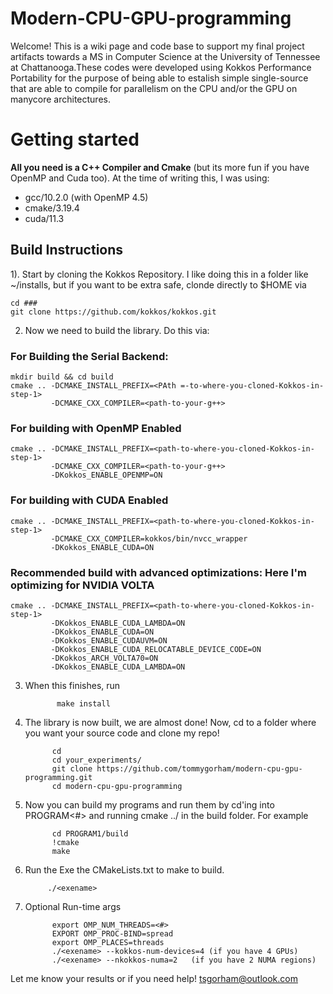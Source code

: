 # Modern-CPU-GPU-programming
Welcome! This is a wiki page and code base to support my final project artifacts towards a MS in Computer Science at the University of Tennessee at Chattanooga.These codes were developed using Kokkos Performance Portability for the purpose of being able to estalish simple single-source that are able to compile for parallelism on the CPU and/or the GPU on manycore architectures.  

# Getting started 
**All you need is a C++ Compiler and Cmake** (but its more fun if you have OpenMP and Cuda too). 
At the time of writing this, I was using: 
* gcc/10.2.0 (with OpenMP 4.5)
* cmake/3.19.4
* cuda/11.3
## Build Instructions

1). Start by cloning the Kokkos Repository. I like doing this in a folder like ~/installs, but if you want to be extra safe, clonde directly to $HOME via

    cd ###
    git clone https://github.com/kokkos/kokkos.git

2) Now we need to build the library. Do this via: 

### For Building the Serial Backend: 
    
    mkdir build && cd build 
    cmake .. -DCMAKE_INSTALL_PREFIX=<PAth =-to-where-you-cloned-Kokkos-in-step-1> 
             -DCMAKE_CXX_COMPILER=<path-to-your-g++> 
             
### For building with OpenMP Enabled 
    
    cmake .. -DCMAKE_INSTALL_PREFIX=<path-to-where-you-cloned-Kokkos-in-step-1>
             -DCMAKE_CXX_COMPILER=<path-to-your-g++>
             -DKokkos_ENABLE_OPENMP=ON 
              
### For building with CUDA Enabled  
             
    cmake .. -DCMAKE_INSTALL_PREFIX=<path-to-where-you-cloned-Kokkos-in-step-1> 
             -DCMAKE_CXX_COMPILER=kokkos/bin/nvcc_wrapper 
             -DKokkos_ENABLE_CUDA=ON 
                      
### Recommended build with advanced optimizations: Here I'm optimizing for NVIDIA VOLTA 
    cmake .. -DCMAKE_INSTALL_PREFIX=<path-to-where-you-cloned-Kokkos-in-step-1>
             -DKokkos_ENABLE_CUDA_LAMBDA=ON 
             -DKokkos_ENABLE_CUDA=ON
             -DKokkos_ENABLE_CUDAUVM=ON
             -DKokkos_ENABLE_CUDA_RELOCATABLE_DEVICE_CODE=ON
             -DKokkos_ARCH_VOLTA70=ON 
             -DKokkos_ENABLE_CUDA_LAMBDA=ON 

3) When this finishes, run 

              make install

4) The library is now built, we are almost done! Now, cd to a folder where you want your source code and clone my repo!
             
             cd 
             cd your_experiments/ 
             git clone https://github.com/tommygorham/modern-cpu-gpu-programming.git
             cd modern-cpu-gpu-programming 
             
5) Now you can build my programs and run them by cd'ing into PROGRAM<#> and running cmake ../ in the build folder. For example

             cd PROGRAM1/build 
             !cmake 
             make 
         
6) Run the Exe the CMakeLists.txt to make to build.  
         
            ./<exename>    
            
7) Optional Run-time args
   
             export OMP_NUM_THREADS=<#> 
             EXPORT OMP_PROC-BIND=spread
             export OMP_PLACES=threads
             ./<exename> --kokkos-num-devices=4 (if you have 4 GPUs)
             ./<exename> --nkokkos-numa=2   (if you have 2 NUMA regions)
             
Let me know your results or if you need help! tsgorham@outlook.com     
